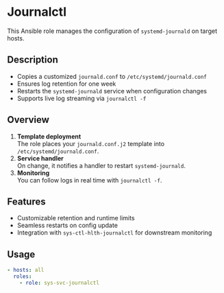 # Journalctl

This Ansible role manages the configuration of `systemd-journald` on target hosts.

## Description

- Copies a customized `journald.conf` to `/etc/systemd/journald.conf`  
- Ensures log retention for one week  
- Restarts the `systemd-journald` service when configuration changes  
- Supports live log streaming via `journalctl -f`

## Overview

1. **Template deployment**  
   The role places your `journald.conf.j2` template into `/etc/systemd/journald.conf`.
2. **Service handler**  
   On change, it notifies a handler to restart `systemd-journald`.
3. **Monitoring**  
   You can follow logs in real time with `journalctl -f`.

## Features

- Customizable retention and runtime limits  
- Seamless restarts on config update  
- Integration with `sys-ctl-hlth-journalctl` for downstream monitoring

## Usage

```yaml
- hosts: all
  roles:
    - role: sys-svc-journalctl
